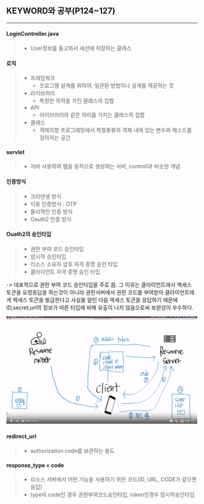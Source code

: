 ## KEYWORD와 공부(P124~127)
---

#### LoginController.java
> - User정보를 들고와서 세션에 저장하는 클래스
#### 로직
> * 프레임워크
>   * 프로그램 설계를 위하여, 일관된 방법이나 설계를 제공하는 것
> * 라이브러리
>   * 특정한 목적을 가진 클래스의 집합
> * API
>   * 라이브러리와 같은 의미를 가지는 클래스의 집합
> * 클래스
>   * 객체지향 프로그래밍에서 특정종류의 객체 내에 있는 변수와 메소드를 정의하는 공간
#### servlet
> - 자바 사용하여 웹을 동적으로 생성하는 서버, controll과 비슷한 개념
#### 인증방식
> - 크리덴셜 방식
> - 이중 인증방식 : OTP
> - 물리적인 인증 방식
> - Oauth2 인증 방식

#### Ouath2의 승인타입
> - 권한 부여 코드 승인타입
> - 암시적 승인타입
> - 리소스 소유자 암호 자격 증명 승인 타입
> - 클라이언트 자격 증명 승인 타입

-> 대표적으로 권한 부여 코드 승인타입을 주로 씀. 그 이유는 클라이언트에서 엑세스 토큰을 요청응답을 하는것이 아니라 권한서버에서 권한 코드를 부여받아 클라이언트에게 엑세스 토큰을 발급한다고 사실을 알린  다음 엑세스 토큰을 응답하기 때문에 ID,secret,url의 정보가 따른 타입에 비해 유출이 나지 않음으로써 보완성이 우수하다.

![image](/assets/Oauth2.png)


#### redirect_url
> - authorization code를 보관하는 용도
#### response_type = code
> - 리소스 서버에서 어떤 기능을 사용하기 위한 코드(ID, URL, CODE가 같으면 응답)
> - type이 code인 경우 권한부여코드승인타입, token인경우 암시적승인타입
